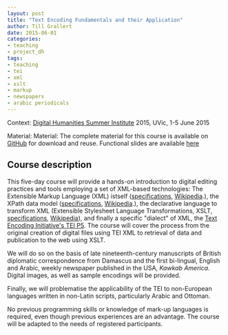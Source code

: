 ```yaml
---
layout: post
title: "Text Encoding Fundamentals and their Application"
author: Till Grallert
date: 2015-06-01
categories: 
- teaching
- project_dh
tags: 
- teaching
- tei
- xml
- xslt
- markup
- newspapers
- arabic periodicals
---
```


Context: [Digital Humanities Summer Institute](https://www.dhsi.org) 2015, UVic, 1-5 June 2015

Material: Material: The complete material for this course is available on [GitHub](https://github.com/tillgrallert/TeachingTei) for download and reuse. Functional slides are available [here](http://tillgrallert.github.io/TeachingTei/slides/slidesDHSI2015/)

## Course description

This five-day course will provide a hands-on introduction to digital editing practices and tools employing a set of XML-based technologies: The Extensible Markup Language (XML) istself ([specifications]( http://www.w3.org/TR/xml11), [Wikipedia](https://en.wikipedia.org/wiki/XML).), the XPath data model ([specifications](http://www.w3.org/TR/xpath-datamodel/.), [Wikipedia](https://en.wikipedia.org/wiki/XPath).), the declarative language to transform XML (Extensible Stylesheet Language Transformations, XSLT, [specifications](http://www.w3.org/TR/xslt20/), [Wikipedia](https://en.wikipedia.org/wiki/XSLT)), and finally a specific "dialect" of XML, the [Text Encoding Initiative's TEI P5](http://www.tei-c.org/index.xml "the TEI Consortium's Website"). The course will cover the process from the original creation of digital files using TEI XML to retrieval of data and publication to the web using XSLT. 

We will do so on the basis of late nineteenth-century manuscripts of British diplomatic correspondence from Damascus and the first bi-lingual, English and Arabic, weekly newspaper published in the USA, *Kawkab America*. Digital images, as well as sample encodings will be provided. 

Finally, we will problematise the applicability of the TEI to non-European languages written in non-Latin scripts, particularly Arabic and Ottoman.

No previous programming skills or knowledge of mark-up languages is required, even though previous experiences are an advantage. The course will be adapted to the needs of registered participants.